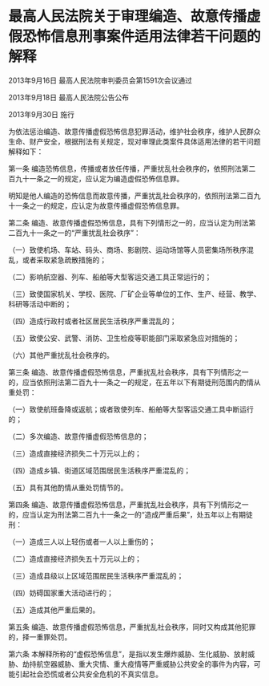 # 最高人民法院关于审理编造、故意传播虚假恐怖信息刑事案件适用法律若干问题的解释

2013年9月16日 最高人民法院审判委员会第1591次会议通过

2013年9月18日 最高人民法院公告公布

2013年9月30日 施行



为依法惩治编造、故意传播虚假恐怖信息犯罪活动，维护社会秩序，维护人民群众生命、财产安全，根据刑法有关规定，现对审理此类案件具体适用法律的若干问题解释如下：

第一条 编造恐怖信息，传播或者放任传播，严重扰乱社会秩序的，依照刑法第二百九十一条之一的规定，应认定为编造虚假恐怖信息罪。

明知是他人编造的恐怖信息而故意传播，严重扰乱社会秩序的，依照刑法第二百九十一条之一的规定，应认定为故意传播虚假恐怖信息罪。

第二条 编造、故意传播虚假恐怖信息，具有下列情形之一的，应当认定为刑法第二百九十一条之一的“严重扰乱社会秩序”：

（一）致使机场、车站、码头、商场、影剧院、运动场馆等人员密集场所秩序混乱，或者采取紧急疏散措施的；

（二）影响航空器、列车、船舶等大型客运交通工具正常运行的；

（三）致使国家机关、学校、医院、厂矿企业等单位的工作、生产、经营、教学、科研等活动中断的；

（四）造成行政村或者社区居民生活秩序严重混乱的；

（五）致使公安、武警、消防、卫生检疫等职能部门采取紧急应对措施的；

（六）其他严重扰乱社会秩序的。

第三条 编造、故意传播虚假恐怖信息，严重扰乱社会秩序，具有下列情形之一的，应当依照刑法第二百九十一条之一的规定，在五年以下有期徒刑范围内酌情从重处罚：

（一）致使航班备降或返航；或者致使列车、船舶等大型客运交通工具中断运行的；

（二）多次编造、故意传播虚假恐怖信息的；

（三）造成直接经济损失二十万元以上的；

（四）造成乡镇、街道区域范围居民生活秩序严重混乱的；

（五）具有其他酌情从重处罚情节的。

第四条 编造、故意传播虚假恐怖信息，严重扰乱社会秩序，具有下列情形之一的，应当认定为刑法第二百九十一条之一的“造成严重后果”，处五年以上有期徒刑：

（一）造成三人以上轻伤或者一人以上重伤的；

（二）造成直接经济损失五十万元以上的；

（三）造成县级以上区域范围居民生活秩序严重混乱的；

（四）妨碍国家重大活动进行的；

（五）造成其他严重后果的。

第五条 编造、故意传播虚假恐怖信息，严重扰乱社会秩序，同时又构成其他犯罪的，择一重罪处罚。

第六条 本解释所称的“虚假恐怖信息”，是指以发生爆炸威胁、生化威胁、放射威胁、劫持航空器威胁、重大灾情、重大疫情等严重威胁公共安全的事件为内容，可能引起社会恐慌或者公共安全危机的不真实信息。